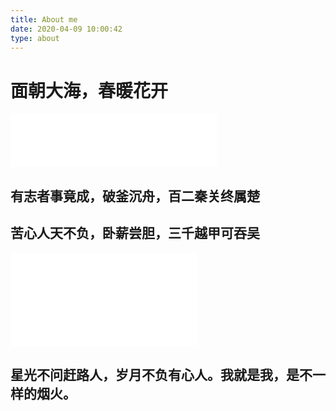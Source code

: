 ```yaml
---
title: About me
date: 2020-04-09 10:00:42
type: about
---
```


# 面朝大海，春暖花开

<div>
<iframe frameborder="no" border="0" marginwidth="0" marginheight="0" width=330 height=86 src="//music.163.com/outchain/player?type=2&id=480968354&auto=0&height=66"></iframe>
</div>

## 有志者事竟成，破釜沉舟，百二秦关终属楚
## 苦心人天不负，卧薪尝胆，三千越甲可吞吴
<div class="video-container">
<iframe src="//player.bilibili.com/player.html?aid=81738918&bvid=BV1pJ41187eX&cid=139564769&page=1" scrolling="no" border="0" frameborder="no" framespacing="0" allowfullscreen="true"> </iframe>
</div>

## 星光不问赶路人，岁月不负有心人。我就是我，是不一样的烟火。
